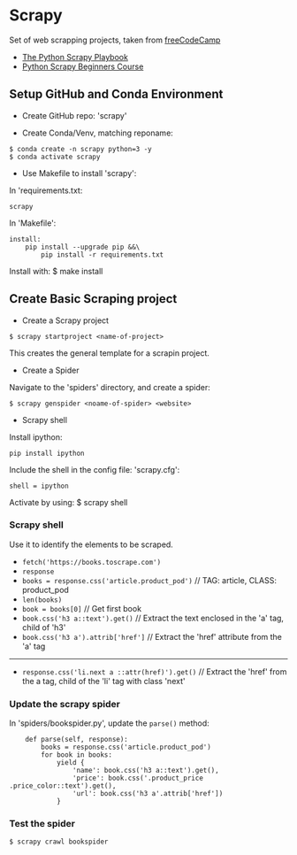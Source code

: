 # Scrapy

Set of web scrapping projects, taken from [freeCodeCamp](https://www.youtube.com/watch?v=mBoX_JCKZTE)

- [The Python Scrapy Playbook](https://scrapeops.io/python-scrapy-playbook/)
- [Python Scrapy Beginners Course](https://thepythonscrapyplaybook.com/freecodecamp-beginner-course/)

## Setup GitHub and Conda Environment

* Create GitHub repo: 'scrapy'

* Create Conda/Venv, matching reponame: 
```
$ conda create -n scrapy python=3 -y
$ conda activate scrapy
```

* Use Makefile to install 'scrapy':

In 'requirements.txt:
```
scrapy
```

In 'Makefile':
```
install:
    pip install --upgrade pip &&\
        pip install -r requirements.txt
```

Install with: $ make install


## Create Basic Scraping project

- Create a Scrapy project

```
$ scrapy startproject <name-of-project>
```

This creates the general template for a scrapin project.


- Create a Spider

Navigate to the 'spiders' directory, and create a spider:

```
$ scrapy genspider <noame-of-spider> <website>
```

- Scrapy shell

Install ipython:

```
pip install ipython
```

Include the shell in the config file: 'scrapy.cfg':
```
shell = ipython
```

Activate by using: $ scrapy shell

### Scrapy shell

Use it to identify the elements to be scraped.

- `fetch('https://books.toscrape.com')`
- `response`
- `books = response.css('article.product_pod')`  // TAG: article, CLASS: product_pod
- `len(books)`
- `book = books[0]`  // Get first book
- `book.css('h3 a::text').get()`  // Extract the text enclosed in the 'a' tag, child of 'h3'
- `book.css('h3 a').attrib['href']`  // Extract the 'href' attribute from the 'a' tag
---
- `response.css('li.next a ::attr(href)').get()`  // Extract the 'href' from the a tag, child of the 'li' tag with class 'next'

### Update the scrapy spider

In 'spiders/bookspider.py', update the `parse()` method:

```
    def parse(self, response):
        books = response.css('article.product_pod')
        for book in books:
            yield {
                'name': book.css('h3 a::text').get(),
                'price': book.css('.product_price .price_color::text').get(),
                'url': book.css('h3 a'.attrib['href'])
            }
```

### Test the spider

```
$ scrapy crawl bookspider
```


